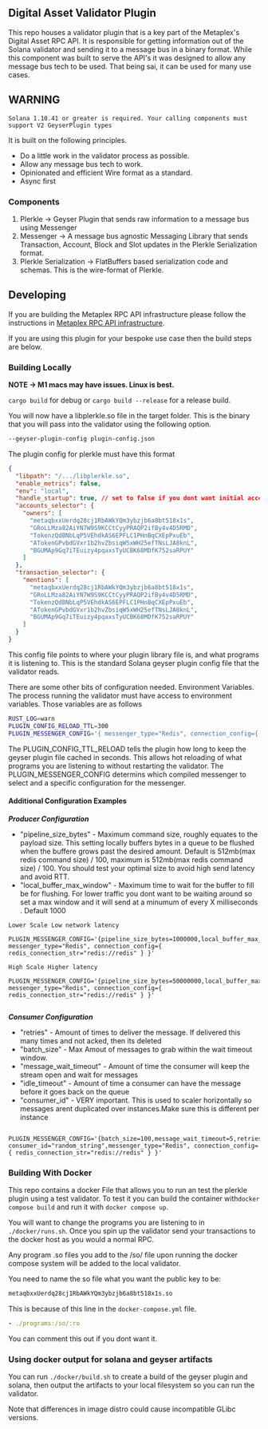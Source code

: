 ## Digital Asset Validator Plugin

This repo houses a validator plugin that is a key part of the Metaplex's Digital Asset RPC API. It is responsible for getting
information out of the Solana validator and sending it to a message bus in a binary format. While this component was
built to serve the API's it was designed to allow any message bus tech to be used. That being sai, it can be used for many use cases.

## WARNING

```
Solana 1.10.41 or greater is required. Your calling components must support V2 GeyserPlugin types
```

It is built on the following principles.

- Do a little work in the validator process as possible.
- Allow any message bus tech to work.
- Opinionated and efficient Wire format as a standard.
- Async first

### Components

1. Plerkle -> Geyser Plugin that sends raw information to a message bus using Messenger
2. Messenger -> A message bus agnostic Messaging Library that sends Transaction, Account, Block and Slot updates in the Plerkle Serialization format.
3. Plerkle Serialization -> FlatBuffers based serialization code and schemas. This is the wire-format of Plerkle.

## Developing

If you are building the Metaplex RPC API infrastructure please follow the instructions in [Metaplex RPC API infrastructure](https://github.com/metaplex-foundation/digital-asset-rpc-infrastructure).

If you are using this plugin for your bespoke use case then the build steps are below.

### Building Locally

**NOTE -> M1 macs may have issues. Linux is best.**

`cargo build` for debug or
`cargo build --release` for a release build.

You will now have a libplerkle.so file in the target folder. This is the binary that you will pass into the validator using the following option.

```bash
--geyser-plugin-config plugin-config.json
```

The plugin config for plerkle must have this format

```json
{
  "libpath": "/.../libplerkle.so",
  "enable_metrics": false,
  "env": "local",
  "handle_startup": true, // set to false if you dont want initial account flush
  "accounts_selector": {
    "owners": [
      "metaqbxxUerdq28cj1RbAWkYQm3ybzjb6a8bt518x1s",
      "GRoLLMza82AiYN7W9S9KCCtCyyPRAQP2ifBy4v4D5RMD",
      "TokenzQdBNbLqP5VEhdkAS6EPFLC1PHnBqCXEpPxuEb",
      "ATokenGPvbdGVxr1b2hvZbsiqW5xWH25efTNsLJA8knL",
      "BGUMAp9Gq7iTEuizy4pqaxsTyUCBK68MDfK752saRPUY"
    ]
  },
  "transaction_selector": {
    "mentions": [
      "metaqbxxUerdq28cj1RbAWkYQm3ybzjb6a8bt518x1s",
      "GRoLLMza82AiYN7W9S9KCCtCyyPRAQP2ifBy4v4D5RMD",
      "TokenzQdBNbLqP5VEhdkAS6EPFLC1PHnBqCXEpPxuEb",
      "ATokenGPvbdGVxr1b2hvZbsiqW5xWH25efTNsLJA8knL",
      "BGUMAp9Gq7iTEuizy4pqaxsTyUCBK68MDfK752saRPUY"
    ]
  }
}
```

This config file points to where your plugin library file is, and what programs it is listening to.
This is the standard Solana geyser plugin config file that the validator reads.

There are some other bits of configuration needed. Environment Variables.
The process running the validator must have access to environment variables. Those variables are as follows

```bash
RUST_LOG=warn
PLUGIN_CONFIG_RELOAD_TTL=300
PLUGIN_MESSENGER_CONFIG='{ messenger_type="Redis", connection_config={ redis_connection_str="redis://redis" } }'
```

The PLUGIN_CONFIG_TTL_RELOAD tells the plugin how long to keep the geyser plugin file cached in seconds. This allows hot reloading of what programs you are listening to without restarting the validator.
The PLUGIN_MESSENGER_CONFIG determins which compiled messenger to select and a specific configuration for the messenger.


#### Additional Configuration Examples

***Producer Configuration***

- "pipeline_size_bytes" - Maximum command size, roughly equates to the payload size. This setting locally buffers bytes in a queue to be flushed when the buffere grows past the desired amount. Default is 512mb(max redis command size) / 100, maximum is 512mb(max redis command size) / 100. You should test your optimal size to avoid high send latency and avoid RTT.
- "local_buffer_max_window" - Maximum time to wait for the buffer to fill be for flushing. For lower traffic you dont want to be waiting around so set a max window and it will send at a minumum of every X milliseconds . Default 1000

```
Lower Scale Low network latency 

PLUGIN_MESSENGER_CONFIG='{pipeline_size_bytes=1000000,local_buffer_max_window=10, messenger_type="Redis", connection_config={ redis_connection_str="redis://redis" } }'

High Scale Higher latency

PLUGIN_MESSENGER_CONFIG='{pipeline_size_bytes=50000000,local_buffer_max_window=500, messenger_type="Redis", connection_config={ redis_connection_str="redis://redis" } }'


```

***Consumer Configuration***

- "retries" - Amount of times to deliver the message. If delivered this many times and not acked, then its deleted
- "batch_size" - Max Amout of messages to grab within the wait timeout window.
- "message_wait_timeout" - Amount of time the consumer will keep the stream open and wait for messages 
- "idle_timeout" - Amount of time a consumer can have the message before it goes back on the queue
- "consumer_id" - VERY important. This is used to scaler horizontally so messages arent duplicated over instances.Make sure this is different per instance

```

PLUGIN_MESSENGER_CONFIG='{batch_size=100,message_wait_timeout=5,retries=5, consumer_id="random_string",messenger_type="Redis", connection_config={ redis_connection_str="redis://redis" } }'

```

### Building With Docker

This repo contains a docker File that allows you to run an test the plerkle plugin using a test validator.
To test it you can build the container with`docker compose build` and run it with `docker compose up`.

You will want to change the programs you are listening to in `./docker/runs.sh`. Once you spin up the validator send your transactions to the docker host as you would a normal RPC.

Any program .so files you add to the /so/ file upon running the docker compose system will be added to the local validator.

You need to name the so file what you want the public key to be:

```bash
metaqbxxUerdq28cj1RbAWkYQm3ybzjb6a8bt518x1s.so
```

This is because of this line in the `docker-compose.yml` file.

```yaml
- ./programs:/so/:ro
```

You can comment this out if you dont want it.

### Using docker output for solana and geyser artifacts

You can run `./docker/build.sh` to create a build of the geyser plugin and solana, then output the artifacts
to your local filesystem so you can run the validator.

Note that differences in image distro could cause incompatible GLibc versions.
